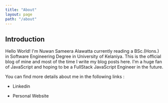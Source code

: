 ```yaml
---
title: "About"
layout: page
path: "/about"
---
```


## Introduction

Hello World! I'm Nuwan Sameera Alawatta currently reading a BSc.(Hons.) in Software Engineering Degree in University of Kelaniya. This is the official blog of mine and most of the time I write my blog posts here. I'm a huge fan of JavaScript and hoping to be a FullStack JavaScript Engineer in the future.

You can find more details about me in the following links :

- [<i class="icon-linkedin"></i>](https://lk.linkedin.com/in/nsa94) Linkedin

- [<i class="icon-personal"></i> ](https://nuwan.dev) Personal Website